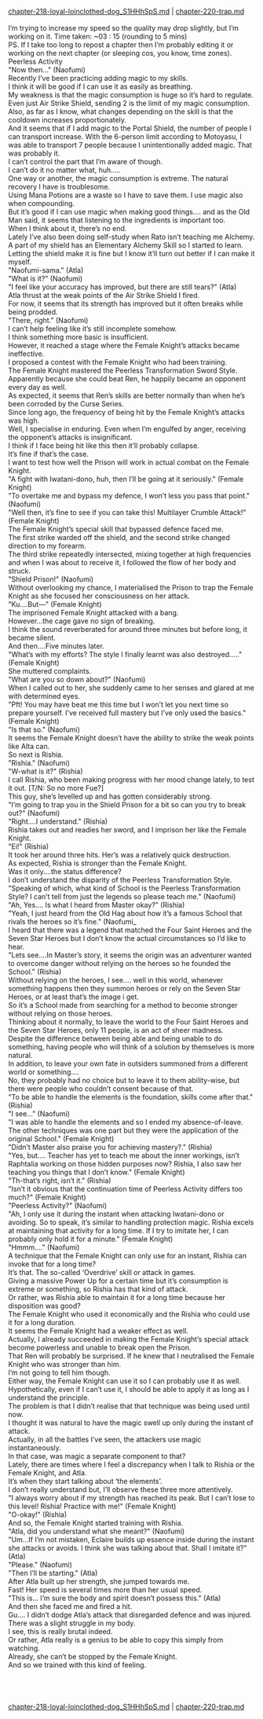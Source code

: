 [chapter-218-loyal-loinclothed-dog_S1HHhSpS.md](./chapter-218-loyal-loinclothed-dog_S1HHhSpS.md) | [chapter-220-trap.md](./chapter-220-trap.md) <br/>
<br/>
I’m trying to increase my speed so the quality may drop slightly, but I’m working on it. Time taken: ~03 : 15 (rounding to 5 mins)<br/>
PS. If I take too long to repost a chapter then I’m probably editing it or working on the next chapter (or sleeping cos, you know, time zones).<br/>
Peerless Activity<br/>
"Now then…" (Naofumi)<br/>
Recently I’ve been practicing adding magic to my skills.<br/>
I think it will be good if I can use it as easily as breathing.<br/>
My weakness is that the magic consumption is huge so it’s hard to regulate.<br/>
Even just Air Strike Shield, sending 2 is the limit of my magic consumption.<br/>
Also, as far as I know, what changes depending on the skill is that the cooldown increases proportionately.<br/>
And it seems that if I add magic to the Portal Shield, the number of people I can transport increase. With the 6-person limit according to Motoyasu, I was able to transport 7 people because I unintentionally added magic. That was probably it.<br/>
I can’t control the part that I’m aware of though.<br/>
I can’t do it no matter what, huh…..<br/>
One way or another, the magic consumption is extreme. The natural recovery I have is troublesome.<br/>
Using Mana Potions are a waste so I have to save them. I use magic also when compounding.<br/>
But it’s good if I can use magic when making good things…. and as the Old Man said, it seems that listening to the ingredients is important too.<br/>
When I think about it, there’s no end.<br/>
Lately I’ve also been doing self-study when Rato isn’t teaching me Alchemy.<br/>
A part of my shield has an Elementary Alchemy Skill so I started to learn.<br/>
Letting the shield make it is fine but I know it’ll turn out better if I can make it myself.<br/>
"Naofumi-sama." (Atla)<br/>
"What is it?" (Naofumi)<br/>
"I feel like your accuracy has improved, but there are still tears?" (Atla)<br/>
Atla thrust at the weak points of the Air Strike Shield I fired.<br/>
For now, it seems that its strength has improved but it often breaks while being prodded.<br/>
"There, right." (Naofumi)<br/>
I can’t help feeling like it’s still incomplete somehow.<br/>
I think something more basic is insufficient.<br/>
However, it reached a stage where the Female Knight’s attacks became ineffective.<br/>
I proposed a contest with the Female Knight who had been training.<br/>
The Female Knight mastered the Peerless Transformation Sword Style.<br/>
Apparently because she could beat Ren, he happily became an opponent every day as well.<br/>
As expected, it seems that Ren’s skills are better normally than when he’s been corroded by the Curse Series.<br/>
Since long ago, the frequency of being hit by the Female Knight’s attacks was high.<br/>
Well, I specialise in enduring. Even when I’m engulfed by anger, receiving the opponent’s attacks is insignificant.<br/>
I think if I face being hit like this then it’ll probably collapse.<br/>
It’s fine if that’s the case.<br/>
I want to test how well the Prison will work in actual combat on the Female Knight.<br/>
"A fight with Iwatani-dono, huh, then I’ll be going at it seriously." (Female Knight)<br/>
"To overtake me and bypass my defence, I won’t less you pass that point." (Naofumi)<br/>
"Well then, it’s fine to see if you can take this! Multilayer Crumble Attack!" (Female Knight)<br/>
The Female Knight’s special skill that bypassed defence faced me.<br/>
The first strike warded off the shield, and the second strike changed direction to my forearm.<br/>
The third strike repeatedly intersected, mixing together at high frequencies and when I was about to receive it, I followed the flow of her body and struck.<br/>
"Shield Prison!" (Naofumi)<br/>
Without overlooking my chance, I materialised the Prison to trap the Female Knight as she focused her consciousness on her attack.<br/>
"Ku….But―" (Female Knight)<br/>
The imprisoned Female Knight attacked with a bang.<br/>
However…the cage gave no sign of breaking.<br/>
I think the sound reverberated for around three minutes but before long, it became silent.<br/>
And then….Five minutes later.<br/>
"What’s with my efforts? The style I finally learnt was also destroyed….." (Female Knight)<br/>
She muttered complaints.<br/>
"What are you so down about?" (Naofumi)<br/>
When I called out to her, she suddenly came to her senses and glared at me with determined eyes.<br/>
"Pft! You may have beat me this time but I won’t let you next time so prepare yourself. I’ve received full mastery but I’ve only used the basics." (Female Knight)<br/>
"Is that so." (Naofumi)<br/>
It seems the Female Knight doesn’t have the ability to strike the weak points like Alta can.<br/>
So next is Rishia.<br/>
"Rishia." (Naofumi)<br/>
"W-what is it?" (Rishia)<br/>
I call Rishia, who been making progress with her mood change lately, to test it out. [T/N: So no more Fue?]<br/>
This guy, she’s levelled up and has gotten considerably strong.<br/>
"I’m going to trap you in the Shield Prison for a bit so can you try to break out?" (Naofumi)<br/>
"Right….I understand." (Rishia)<br/>
Rishia takes out and readies her sword, and I imprison her like the Female Knight.<br/>
"Ei!" (Rishia)<br/>
It took her around three hits. Her’s was a relatively quick destruction.<br/>
As expected, Rishia is stronger than the Female Knight.<br/>
Was it only….the status difference?<br/>
I don’t understand the disparity of the Peerless Transformation Style.<br/>
"Speaking of which, what kind of School is the Peerless Transformation Style? I can’t tell from just the legends so please teach me." (Naofumi)<br/>
"Ah, Yes…. Is what I heard from Master okay?" (Rishia)<br/>
"Yeah, I just heard from the Old Hag about how it’s a famous School that rivals the heroes so it’s fine." (Naofumi_<br/>
I heard that there was a legend that matched the Four Saint Heroes and the Seven Star Heroes but I don’t know the actual circumstances so I’d like to hear.<br/>
"Lets see….In Master’s story, it seems the origin was an adventurer wanted to overcome danger without relying on the heroes so he founded the School." (Rishia)<br/>
Without relying on the heroes, I see…. well in this world, whenever something happens then they summon heroes or rely on the Seven Star Heroes, or at least that’s the image i get.<br/>
So it’s a School made from searching for a method to become stronger without relying on those heroes.<br/>
Thinking about it normally, to leave the world to the Four Saint Heroes and the Seven Star Heroes, only 11 people, is an act of sheer madness.<br/>
Despite the difference between being able and being unable to do something, having people who will think of a solution by themselves is more natural.<br/>
In addition, to leave your own fate in outsiders summoned from a different world or something….<br/>
No, they probably had no choice but to leave it to them ability-wise, but there were people who couldn’t consent because of that.<br/>
"To be able to handle the elements is the foundation, skills come after that." (Rishia)<br/>
"I see…" (Naofumi)<br/>
"I was able to handle the elements and so I ended my absence-of-leave. The other techniques was one part but they were the application of the original School." (Female Knight)<br/>
"Didn’t Master also praise you for achieving mastery?." (Rishia)<br/>
"Yes, but…. Teacher has yet to teach me about the inner workings, isn’t Raphtalia working on those hidden purposes now? Rishia, I also saw her teaching you things that I don’t know." (Female Knight)<br/>
"Th-that’s right, isn’t it." (Rishia)<br/>
"Isn’t it obvious that the continuation time of Peerless Activity differs too much?" (Female Knight)<br/>
"Peerless Activity?" (Naofumi)<br/>
"Ah, I only use it during the instant when attacking Iwatani-dono or avoiding. So to speak, it’s similar to handling protection magic. Rishia excels at maintaining that activity for a long time. If I try to imitate her, I can probably only hold it for a minute." (Female Knight)<br/>
"Hmmm…." (Naofumi)<br/>
A technique that the Female Knight can only use for an instant, Rishia can invoke that for a long time?<br/>
It’s that. The so-called ‘Overdrive’ skill or attack in games.<br/>
Giving a massive Power Up for a certain time but it’s consumption is extreme or something, so Rishia has that kind of attack.<br/>
Or rather, was Rishia able to maintain it for a long time because her disposition was good?<br/>
The Female Knight who used it economically and the Rishia who could use it for a long duration.<br/>
It seems the Female Knight had a weaker effect as well.<br/>
Actually, I already succeeded in making the Female Knight’s special attack become powerless and unable to break open the Prison.<br/>
That Ren will probably be surprised. If he knew that I neutralised the Female Knight who was stronger than him.<br/>
I’m not going to tell him though.<br/>
Either way, the Female Knight can use it so I can probably use it as well.<br/>
Hypothetically, even if I can’t use it, I should be able to apply it as long as I understand the principle.<br/>
The problem is that I didn’t realise that that technique was being used until now.<br/>
I thought it was natural to have the magic swell up only during the instant of attack.<br/>
Actually, in all the battles I’ve seen, the attackers use magic instantaneously.<br/>
In that case, was magic a separate component to that?<br/>
Lately, there are times where I feel a discrepancy when I talk to Rishia or the Female Knight, and Atla.<br/>
It’s when they start talking about ‘the elements’.<br/>
I don’t really understand but, I’ll observe these three more attentively.<br/>
"I always worry about if my strength has reached its peak. But I can’t lose to this level! Rishia! Practice with me!" (Female Knight)<br/>
"O-okay!" (Rishia)<br/>
And so, the Female Knight started training with Rishia.<br/>
"Atla, did you understand what she meant?" (Naofumi)<br/>
"Um…If I’m not mistaken, Eclaire builds up essence inside during the instant she attacks or avoids. I think she was talking about that. Shall I imitate it?" (Atla)<br/>
"Please." (Naofumi)<br/>
"Then I’ll be starting." (Atla)<br/>
After Atla built up her strength, she jumped towards me.<br/>
Fast! Her speed is several times more than her usual speed.<br/>
"This is… I’m sure the body and spirit doesn’t possess this." (Atla)<br/>
And then she faced me and fired a hit.<br/>
Gu…. I didn’t dodge Atla’s attack that disregarded defence and was injured.<br/>
There was a slight struggle in my body.<br/>
I see, this is really brutal indeed.<br/>
Or rather, Atla really is a genius to be able to copy this simply from watching.<br/>
Already, she can’t be stopped by the Female Knight.<br/>
And so we trained with this kind of feeling.<br/>
<br/>
<br/>
<br/>
<br/>
[chapter-218-loyal-loinclothed-dog_S1HHhSpS.md](./chapter-218-loyal-loinclothed-dog_S1HHhSpS.md) | [chapter-220-trap.md](./chapter-220-trap.md) <br/>


